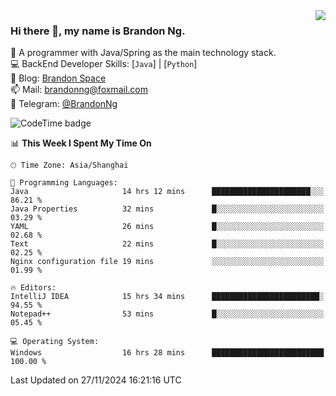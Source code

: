 <img  align="right" src="https://github-readme-stats-brandon0824.vercel.app/api/top-langs/?username=brandon0824&layout=compact">

### Hi there 👋, my name is Brandon Ng.

🌱 A programmer with Java/Spring as the main technology stack.  
💻 BackEnd Developer Skills: [`Java`] | [`Python`]  
📝 Blog: [Brandon Space](https://brandonng.tech)  
📫 Mail: brandonng@foxmail.com  
📰 Telegram: [@BrandonNg](https://t.me/BrandonNg24)  

![CodeTime badge](https://img.shields.io/endpoint?style=flat-square&url=https%3A%2F%2Fapi.codetime.dev%2Fshield%3Fid%3D128%26project%3D%26in%3D604800000)

<!--START_SECTION:waka-->
📊 **This Week I Spent My Time On** 

```text
🕑︎ Time Zone: Asia/Shanghai

💬 Programming Languages: 
Java                     14 hrs 12 mins      ██████████████████████░░░   86.21 % 
Java Properties          32 mins             █░░░░░░░░░░░░░░░░░░░░░░░░   03.29 % 
YAML                     26 mins             █░░░░░░░░░░░░░░░░░░░░░░░░   02.68 % 
Text                     22 mins             █░░░░░░░░░░░░░░░░░░░░░░░░   02.25 % 
Nginx configuration file 19 mins             ░░░░░░░░░░░░░░░░░░░░░░░░░   01.99 % 

🔥 Editors: 
IntelliJ IDEA            15 hrs 34 mins      ████████████████████████░   94.55 % 
Notepad++                53 mins             █░░░░░░░░░░░░░░░░░░░░░░░░   05.45 % 

💻 Operating System: 
Windows                  16 hrs 28 mins      █████████████████████████   100.00 % 
```


 Last Updated on 27/11/2024 16:21:16 UTC
<!--END_SECTION:waka-->
